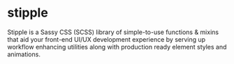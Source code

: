 # stipple
Stipple is a Sassy CSS (SCSS) library of simple-to-use functions &amp; mixins that aid your front-end UI/UX development experience by serving up workflow enhancing utilities along with production ready element styles and animations.
